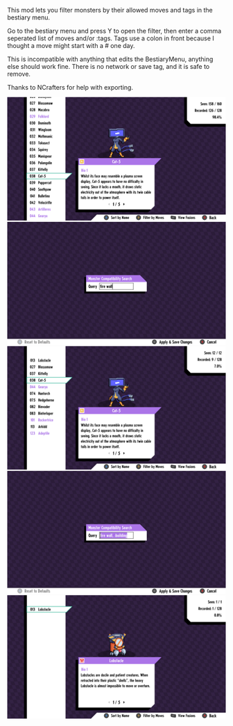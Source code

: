 This mod lets you filter monsters by their allowed moves and tags in the bestiary menu.

Go to the bestiary menu and press Y to open the filter, then enter a comma seperated list of moves and/or :tags.
Tags use a colon in front because I thought a move might start with a # one day.

This is incompatible with anything that edits the BestiaryMenu, anything else should work fine.
There is no network or save tag, and it is safe to remove.

Thanks to NCrafters for help with exporting.


![Preview1](./images-for-readme/cat5.PNG)
![Preview1](./images-for-readme/query.PNG)
![Preview1](./images-for-readme/results.PNG)
![Preview1](./images-for-readme/query2.PNG)
![Preview1](./images-for-readme/results2.PNG)